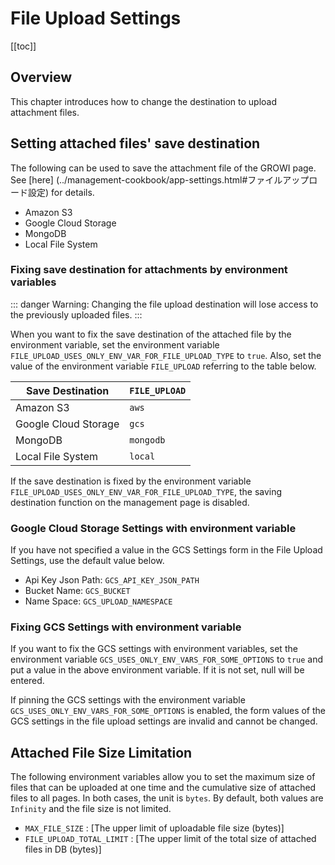 # File Upload Settings

[[toc]]

## Overview

This chapter introduces how to change the destination to upload attachment files.

## Setting attached files' save destination

The following can be used to save the attachment file of the GROWI page. See [here] (../management-cookbook/app-settings.html#ファイルアップロード設定) for details.

- Amazon S3
- Google Cloud Storage
- MongoDB
- Local File System

### Fixing save destination for attachments by environment variables

::: danger
Warning: Changing the file upload destination will lose access to the previously uploaded files.
:::

When you want to fix the save destination of the attached file by the environment variable, set the environment variable `FILE_UPLOAD_USES_ONLY_ENV_VAR_FOR_FILE_UPLOAD_TYPE` to `true`. Also, set the value of the environment variable `FILE_UPLOAD` referring to the table below.

| Save Destination | `FILE_UPLOAD` |
| --- | --- |
| Amazon S3 | `aws` |
| Google Cloud Storage | `gcs` |
| MongoDB | `mongodb` |
| Local File System | `local` |

If the save destination is fixed by the environment variable `FILE_UPLOAD_USES_ONLY_ENV_VAR_FOR_FILE_UPLOAD_TYPE`,
the saving destination function on the management page is disabled.


### Google Cloud Storage Settings with environment variable

If you have not specified a value in the GCS Settings form in the File Upload Settings,
use the default value below.

- Api Key Json Path: `GCS_API_KEY_JSON_PATH`
- Bucket Name: `GCS_BUCKET`
- Name Space: `GCS_UPLOAD_NAMESPACE`



### Fixing GCS Settings with environment variable

If you want to fix the GCS settings with environment variables, set the environment variable `GCS_USES_ONLY_ENV_VARS_FOR_SOME_OPTIONS` to `true` and put a value in the above environment variable. If it is not set, null will be entered.

If pinning the GCS settings with the environment variable `GCS_USES_ONLY_ENV_VARS_FOR_SOME_OPTIONS` is enabled, the form values of the GCS settings in the file upload settings are invalid and cannot be changed.

## Attached File Size Limitation

The following environment variables allow you to set the maximum size of files that can be uploaded at one time and the cumulative size of attached files to all pages.
In both cases, the unit is `bytes`. By default, both values are `Infinity` and the file size is not limited.

- `MAX_FILE_SIZE` : [The upper limit of uploadable file size (bytes)]
- `FILE_UPLOAD_TOTAL_LIMIT` : [The upper limit of the total size of attached files in DB (bytes)]
